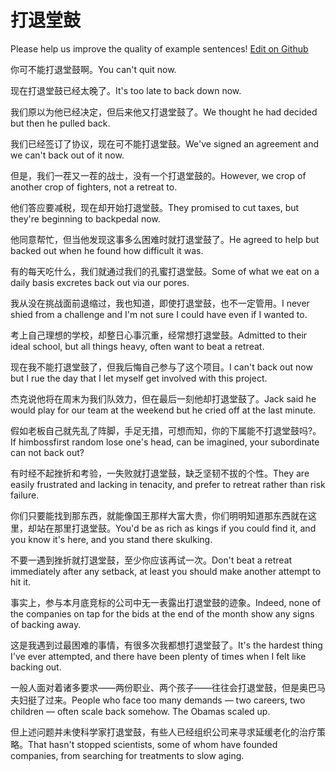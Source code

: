 # 打退堂鼓

Please help us improve the quality of example sentences! [Edit on Github](https://github.com/jiyushe/jiyu-example-sentence-source/blob/main/chinese/datuitanggu.md)

<p><span class="chinese">你可不能打退堂鼓啊。</span><span class="english">You can't quit now.</span></p>

<p><span class="chinese">现在打退堂鼓已经太晚了。</span><span class="english">It's too late to back down now.</span></p>

<p><span class="chinese">我们原以为他已经决定，但后来他又打退堂鼓了。</span><span class="english">We thought he had decided but then he pulled back.</span></p>

<p><span class="chinese">我们已经签订了协议，现在可不能打退堂鼓。</span><span class="english">We've signed an agreement and we can't back out of it now.</span></p>

<p><span class="chinese">但是，我们一茬又一茬的战士，没有一个打退堂鼓的。</span><span class="english">However, we crop of another crop of fighters, not a retreat to.</span></p>

<p><span class="chinese">他们答应要减税，现在却开始打退堂鼓。</span><span class="english">They promised to cut taxes, but they're beginning to backpedal now.</span></p>

<p><span class="chinese">他同意帮忙，但当他发现这事多么困难时就打退堂鼓了。</span><span class="english">He agreed to help but backed out when he found how difficult it was.</span></p>

<p><span class="chinese">有的每天吃什么，我们就通过我们的孔蜜打退堂鼓。</span><span class="english">Some of what we eat on a daily basis excretes back out via our pores.</span></p>

<p><span class="chinese">我从没在挑战面前退缩过，我也知道，即使打退堂鼓，也不一定管用。</span><span class="english">I never shied from a challenge and I'm not sure I could have even if I wanted to.</span></p>

<p><span class="chinese">考上自己理想的学校，却整日心事沉重，经常想打退堂鼓。</span><span class="english">Admitted to their ideal school, but all things heavy, often want to beat a retreat.</span></p>

<p><span class="chinese">现在我不能打退堂鼓了，但我后悔自己参与了这个项目。</span><span class="english">I can't back out now but I rue the day that I let myself get involved with this project.</span></p>

<p><span class="chinese">杰克说他将在周末为我们队效力，但在最后一刻他却打退堂鼓了。</span><span class="english">Jack said he would play for our team at the weekend but he cried off at the last minute.</span></p>

<p><span class="chinese">假如老板自己就先乱了阵脚，手足无措，可想而知，你的下属能不打退堂鼓吗?。</span><span class="english">If himbossfirst random lose one's head, can be imagined, your subordinate can not back out?</span></p>

<p><span class="chinese">有时经不起挫折和考验，一失败就打退堂鼓，缺乏坚韧不拔的个性。</span><span class="english">They are easily frustrated and lacking in tenacity, and prefer to retreat rather than risk failure.</span></p>

<p><span class="chinese">你们只要能找到那东西，就能像国王那样大富大贵，你们明明知道那东西就在这里，却站在那里打退堂鼓。</span><span class="english">You'd be as rich as kings if you could find it, and you know it's here, and you stand there skulking.</span></p>

<p><span class="chinese">不要一遇到挫折就打退堂鼓，至少你应该再试一次。</span><span class="english">Don't beat a retreat immediately after any setback, at least you should make another attempt to hit it.</span></p>

<p><span class="chinese">事实上，参与本月底竞标的公司中无一表露出打退堂鼓的迹象。</span><span class="english">Indeed, none of the companies on tap for the bids at the end of the month show any signs of backing away.</span></p>

<p><span class="chinese">这是我遇到过最困难的事情，有很多次我都想打退堂鼓了。</span><span class="english">It's the hardest thing I've ever attempted, and there have been plenty of times when I felt like backing out.</span></p>

<p><span class="chinese">一般人面对着诸多要求——两份职业、两个孩子——往往会打退堂鼓，但是奥巴马夫妇挺了过来。</span><span class="english">People who face too many demands — two careers, two children — often scale back somehow. The Obamas scaled up.</span></p>

<p><span class="chinese">但上述问题并未使科学家打退堂鼓，有些人已经组织公司来寻求延缓老化的治疗策略。</span><span class="english">That hasn't stopped scientists, some of whom have founded companies, from searching for treatments to slow aging.</span></p>


